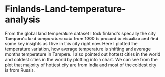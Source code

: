 # Finlands-Land-temperature-analysis
From the global land temperature dataset I took finland's specially the city Tampere's land temperature data from 1900 to present to visualize and find some key insights as I live in this city right now. Here I plotted the temperature variation, how average temperature is shifting and average months temperature in Tampere. I also pointed out hottest cities in the world and coldest cities in the world by plotting into a chart. We can see from the plot that majority of hottest city are from India and most of the coldest city is from Russia.  
